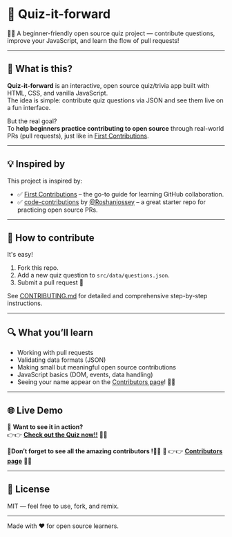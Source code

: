 # 🎉 Quiz-it-forward

🚀✨ A beginner-friendly open source quiz project — contribute questions, improve your JavaScript, and learn the flow of pull requests!

---

## 🧠 What is this?

**Quiz-it-forward** is an interactive, open source quiz/trivia app built with HTML, CSS, and vanilla JavaScript.  
The idea is simple: contribute quiz questions via JSON and see them live on a fun interface.

But the real goal?  
To **help beginners practice contributing to open source** through real-world PRs (pull requests), just like in [First Contributions](https://github.com/firstcontributions/first-contributions).

---

## 💡 Inspired by

This project is inspired by:

- ✅ [First Contributions](https://github.com/firstcontributions/first-contributions) – the go-to guide for learning GitHub collaboration.
- ✅ [code-contributions](https://github.com/Roshanjossey/code-contributions) by [@Roshanjossey](https://github.com/Roshanjossey) – a great starter repo for practicing open source PRs.

---

## 🙌 How to contribute

It's easy!

1. Fork this repo.
2. Add a new quiz question to `src/data/questions.json`.
3. Submit a pull request 🚀

See [CONTRIBUTING.md](CONTRIBUTING.md) for detailed and comprehensive step-by-step instructions.

---

## 🔍 What you’ll learn

- Working with pull requests
- Validating data formats (JSON)
- Making small but meaningful open source contributions
- JavaScript basics (DOM, events, data handling)
- Seeing your name appear on the [Contributors page](https://androvonx95.github.io/Quiz-it-forward/contributors.html)! 🧑‍💻

---

## 🌐 Live Demo

🎉 **Want to see it in action?**  
👉👉 [**Check out the Quiz now!!**](https://androvonx95.github.io/Quiz-it-forward/) 🎯✨

🎉**Don’t forget to see all the amazing contributors !**🚀👏
👥 👉👉 [**Contributors page**](https://androvonx95.github.io/Quiz-it-forward/contributors.html) 🙌💖  

---

## 📄 License

MIT — feel free to use, fork, and remix.

---

Made with ❤️ for open source learners.
